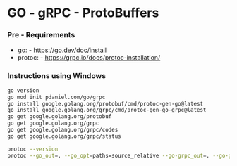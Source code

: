 # GO - gRPC - ProtoBuffers




### Pre - Requirements

- go: -      https://go.dev/doc/install
- protoc: -  https://grpc.io/docs/protoc-installation/


### Instructions using Windows

```bash 
go version
go mod init pdaniel.com/go/grpc
go install google.golang.org/protobuf/cmd/protoc-gen-go@latest
go install google.golang.org/grpc/cmd/protoc-gen-go-grpc@latest
go get google.golang.org/protobuf
go get google.golang.org/grpc
go get google.golang.org/grpc/codes
go get google.golang.org/grpc/status

protoc --version
protoc --go_out=. --go_opt=paths=source_relative --go-grpc_out=. --go-grpc_opt=paths=source_relative proto/student.proto
```


